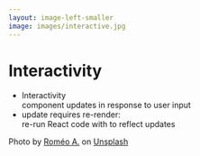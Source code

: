 ```yaml
---
layout: image-left-smaller
image: images/interactive.jpg
---
```


# Interactivity

<v-clicks>

- <span class="featured">Interactivity</span><br/>component updates in response to user input
- update requires <span class="featured">re-render</span>:<br />re-run React code with to reflect updates

</v-clicks>

<Caption>Photo by <a href="https://unsplash.com/@gronemo?utm_source=unsplash&utm_medium=referral&utm_content=creditCopyText">Roméo A.</a> on <a href="https://unsplash.com/photos/3WyOsYlocX0?utm_source=unsplash&utm_medium=referral&utm_content=creditCopyText">Unsplash</a></Caption>